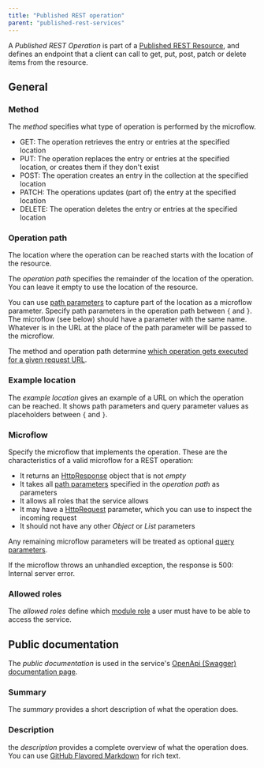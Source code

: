 ```yaml
---
title: "Published REST operation"
parent: "published-rest-services"
---
```


A _Published REST Operation_ is part of a [Published REST Resource](published-rest-resource), and defines an endpoint that a client can call to get, put, post, patch or delete items from the resource.

## General

### Method

The _method_ specifies what type of operation is performed by the microflow.

* GET: The operation retrieves the entry or entries at the specified location
* PUT: The operation replaces the entry or entries at the specified location, or creates them if they don't exist
* POST: The operation creates an entry in the collection at the specified location
* PATCH: The operations updates (part of) the entry at the specified location
* DELETE: The operation deletes the entry or entries at the specified location

### <a name="operation-path"></a>Operation path

The location where the operation can be reached starts with the location of the resource.

The _operation path_ specifies the remainder of the location of the operation. You can leave it empty to use the location of the resource.

You can use [path parameters](published-rest-path-parameters) to capture part of the location as a microflow parameter. Specify path parameters in the operation path between `{` and `}`. The microflow (see below) should have a parameter with the same name. Whatever is in the URL at the place of the path parameter will be passed to the microflow.

The method and operation path determine [which operation gets executed for a given request URL](published-rest-routing).

### <a name="example-location"></a>Example location

The _example location_ gives an example of a URL on which the operation can be reached. It shows path parameters and query parameter values as placeholders between `{` and `}`.

### Microflow

Specify the microflow that implements the operation. These are the characteristics of a valid microflow for a REST operation:

* It returns an [HttpResponse](http-request-and-response-entities#http-response) object that is not _empty_
* It takes all [path parameters](published-rest-path-parameters) specified in the _operation path_ as parameters
* It allows all roles that the service allows
* It may have a [HttpRequest](http-request-and-response-entities#http-request) parameter, which you can use to inspect the incoming request
* It should not have any other *Object* or *List* parameters

Any remaining microflow parameters will be treated as optional [query parameters](published-rest-query-parameters).

If the microflow throws an unhandled exception, the response is 500: Internal server error.

### Allowed roles

The _allowed roles_ define which [module role](module-role) a user must have to be able to access the service.

## Public documentation

The _public documentation_ is used in the service's [OpenApi (Swagger) documentation page](published-rest-services#interactive-documentation).

### <a name="sumary"></a>Summary

The _summary_ provides a short description of what the operation does.

### <a name="description"></a>Description

the _description_ provides a complete overview of what the operation does. You can use [GitHub Flavored Markdown](gfm-syntax) for rich text.
